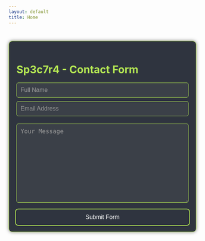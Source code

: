 ```yaml
---
layout: default
title: Home
---
```



<style>
 .contain {
    max-width: 500px;
    margin: 40px auto;
    padding: 20px;
    background-color: #2f343f; /* dark gray background */
    border: 1px solid #b5e853; /* green border */
    border-radius: 10px;
    box-shadow: 0 0 10px rgba(0, 0, 0, 0.5);
  }
 .form-group {
    margin-bottom: 20px;
  }
 .form-control {
    background-color: #3b4048; /* dark gray input background */
    border: 1px solid #b5e853; /* green border */
    color: #fff; /* white text */
    padding: 10px;
  }
 .form-control::placeholder {
    color: #999; /* light gray placeholder text */
  }
 .btn {
    background-color: transparent; /* green button background */
    color: #fff; /* white button text */
    padding: 10px 20px;
    border: none;
    border-radius: 5px;
    cursor: pointer;
    outline: 2px solid #b5e853; /* add an outline around the button */
    outline-offset: 2px;
  }
 .btn:hover {
    background-color: #8bc34a; /* lighter green button background on hover */
  }
</style>
<script>
  document.getElementById('myForm').addEventListener('submit', function(e) {
    e.preventDefault();
    fetch(e.target.action, {
      method: 'POST',
      body: new FormData(e.target),
    }).then(() => {
      window.location.href = 'http://127.0.0.1:4000/contents/thankyou.html';
    });
  });
</script>
<style>
        /* Expand the width of the input box */
        input[type="text"], button, textarea, input[type="email"] {
            width: 100%; /* Full width of the container */
            max-width: 600px; /* Max width of the input box */
            padding: 10px;
            margin: none; /* Border color */
            border-radius: 5px; /* Rounded corners */
            box-sizing: border-box; /* Include padding and border in width */
            font-size: 16px; /* Font size */
        }
        input[type="text"] {
            margin-bottom: 10px;
        }
</style>

<form id="myForm"  action="https://formsubmit.co/69a44903436fc486d48c98f3d78a2b0d" method="POST">
<input type="hidden" name="_captcha" value="true">
  <div class="contain">
    <h1 id="edits" style="color: #b5e853;"><b>Sp3c7r4 - Contact Form</b></h1>
    <div class="form-group">
      <div class="form-row">
        <div class="col">
          <input id=name type="text" name="name" class="form-control" placeholder="Full Name" required>
        </div>
        <div class="col">
          <input id="email" type="email" name="email" class="form-control" placeholder="Email Address" required>
        </div>
      </div>
    </div>
    <div class="form-group">
      <textarea placeholder="Your Message" class="form-control" name="message" rows="10" required></textarea>
    </div>
    <button type="submit" class="btn">Submit Form</button>
  </div>
</form>